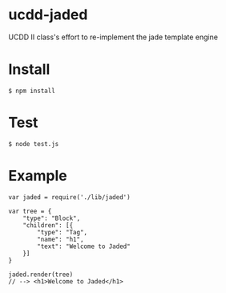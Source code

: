 # ucdd-jaded

UCDD II class's effort to re-implement the jade template engine

# Install

	$ npm install

# Test

	$ node test.js

# Example

```
var jaded = require('./lib/jaded')

var tree = {
    "type": "Block",
    "children": [{
        "type": "Tag",
        "name": "h1",
        "text": "Welcome to Jaded"
    }]
}

jaded.render(tree)
// --> <h1>Welcome to Jaded</h1>
```